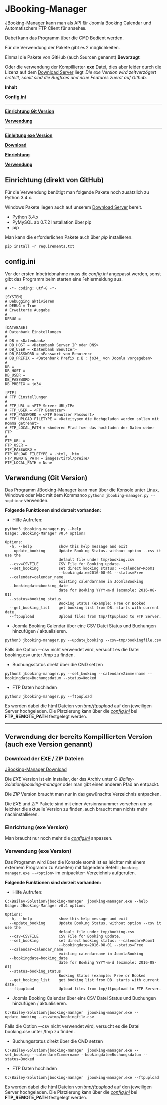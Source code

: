 # JBooking-Manager

JBooking-Manager kann man als API für Joomla Booking Calendar und Automatischem FTP Client für ansehen.

Dabei kann das Programm über die CMD Bedient werden.

Für die Verwendung der Pakete gibt es 2 möglichkeiten.

Einmal die Pakete von GitHub (auch Sourcen genannt) **Bevorzugt**

Oder die verwendung der Kompillierten **exe** Datei, dies aber leider durch die Lizenz auf dem [Download Server](https://dl.bscn.at/JBooking-Manager/) liegt. *Die exe Version wird zeitverzögert erstellt, somit sind die Bugfixes und  neue Features zuerst auf Github.*

**Inhalt**

[**Config.ini**](#configini)

---

[**Einrichtung Git Version**](#einrichtung-direkt-von-github)

[**Verwendung**](#verwendung-git-version)

---

[**Einleitung exe Version**](#verwendung-der-bereits-kompillierten-version-auch-exe-version-genannt)

[**Download**](#download-der-exe--zip-dateien)

[**Einrichtung**](#einrichtung-exe-version)

[**Verwendung**](#verwendung-exe-version)



## Einrichtung (direkt von GitHub)

Für die Verwendung benötigt man folgende Pakete noch zusätzlich zu Python 3.4.x.

Windows Pakete liegen auch auf unserem [Download Server](https://dl.bscn.at/JBooking-Manager/Source/) bereit.

* Python 3.4.x
* PyMySQL ab 0.7.2 Installation über pip
* pip

Man kann die erforderlichen Pakete auch über *pip* installieren.
```
pip install -r requirements.txt
```

## config.ini

Vor der ersten Inbetriebnahme muss die *config.ini* angepasst werden, sonst gibt das Programm beim starten eine Fehlermeldung aus.

```
# -*- coding: utf-8 -*-

[SYSTEM]
# Debugging aktivieren
# DEBUG = True
# Erweiterte Ausgabe
#
DEBUG =

[DATABASE]
# Datenbank Einstellungen
#
# DB = <Datenbank>
# DB_HOST = <Datenbank Server IP oder DNS>
# DB_USER = <Datenbank Benutzer>
# DB_PASSWORD = <Passwort vom Benutzer>
# DB_PREFIX = <Datenbank Prefix z.B.: jo34_ von Joomla vorgegeben>
#
DB =
DB_HOST =
DB_USER =
DB_PASSWORD =
DB_PREFIX = jo34_

[FTP]
# FTP Einstellungen
#
# FTP_URL = <FTP Server URL/IP>
# FTP_USER = <FTP Benutzer>
# FTP_PASSWORD = <FTP Benutzer Passwort>
# FTP_UPLOAD_FILETYPE = <Dateitypen die Hochgeladen werden sollen mit Komma getrennt>
# FTP_LOCAL_PATH = <Anderen Pfad fuer das hochladen der Daten ueber FTP
#
FTP_URL =
FTP_USER =
FTP_PASSWORD =
FTP_UPLOAD_FILETYPE = .html, .htm
FTP_REMOTE_PATH = images/tirol/preise/
FTP_LOCAL_PATH = None
```

## Verwendung (Git Version)

Das Programm JBooking-Manager kann man über die Konsole unter Linux, Windows oder Mac mit dem Kommando 
`python3 jbooking-manager.py --<option>` verwenden.


**Folgende Funktionen sind derzeit vorhanden:**

* Hilfe Aufrufen:
```
python3 jbooking-manager.py --help
Usage: JBooking-Manager v0.4 options

Options:
  -h, --help            show this help message and exit
  --update_booking      Update Booking Status. without option --csv it use the
                        default file under tmp/booking.csv
  --csv=CSVFILE         CSV File for Booking update.
  --set_booking         set direct booking status: --calendar=Room1
                        --bookingdate=2016-08-01 --status=Free
  --calendar=calendar_name
                        existing calendarname in JoomlaBooking
  --bookingdate=booking_date
                        date for Booking YYYY-m-d (example: 2016-08-01)
  --status=booking_status
                        Booking Status (example: Free or Booked
  --get_booking_list    get booking list from DB. starts with current date.
  --ftpupload           Upload files from tmp/ftpupload to FTP Server.
```


* Joomla Booking Calendar über eine CSV Datei Status und Buchungen hinzufügen / aktualisieren.
```
python3 jbooking-manager.py --update_booking --csv=tmp/bookingfile.csv
```
Falls die Option --csv nicht verwendet wird, versucht es die Datei booking.csv unter /tmp zu finden.


* Buchungsstatus direkt über die CMD setzen
```
python3 jbooking-manager.py --set_booking --calendar=Zimmername --bookingdate=Buchungsdatum --status=Booked
```

* FTP Daten hochladen
```
python3 jbooking-manager.py --ftpupload
```
Es werden dabei die html Dateien von *tmp/ftpupload* auf den jeweiligen Server hochgeladen.
Die Platzierung kann über die [*config.ini*](#configini) bei **FTP_REMOTE_PATH** festgelegt werden.

---

## Verwendung der bereits Kompillierten Version (auch exe Version genannt)

### Download der EXE / ZIP Dateien

[JBooking-Manager Download](https://dl.bscn.at/JBooking-Manager/)

Die *EXE* Version ist ein Installer, der das Archiv unter *C:\Bailey-Solution\jbooking-manager* oder man gibt einen anderen Pfad an entpackt.

Die *ZIP* Version braucht man nur in das gewünschte Verzeichnis entpacken.

Die *EXE* und *ZIP* Pakete sind mit einer Versionsnummer versehen um so leichter die aktuelle Version zu finden, auch braucht man nichts mehr nachinstallieren.

### Einrichtung (exe Version)

Man braucht nur noch mehr die [*config.ini*](#configini) anpassen.

### Verwendung (exe Version)

Das Programm wird über die Konsole (somit ist es leichter mit einem externem Programm zu Arbeiten) mit folgendem Befehl `jbooking-manager.exe --<option>` im entpacktem Verzeichnis aufgerufen.


**Folgende Funktionen sind derzeit vorhanden:**

* Hilfe Aufrufen:
```
C:\Bailey-Solution\jbooking-manager: jbooking-manager.exe --help
Usage: JBooking-Manager v0.4 options

Options:
  -h, --help            show this help message and exit
  --update_booking      Update Booking Status. without option --csv it use the
                        default file under tmp/booking.csv
  --csv=CSVFILE         CSV File for Booking update.
  --set_booking         set direct booking status: --calendar=Room1
                        --bookingdate=2016-08-01 --status=Free
  --calendar=calendar_name
                        existing calendarname in JoomlaBooking
  --bookingdate=booking_date
                        date for Booking YYYY-m-d (example: 2016-08-01)
  --status=booking_status
                        Booking Status (example: Free or Booked
  --get_booking_list    get booking list from DB. starts with current date.
  --ftpupload           Upload files from tmp/ftpupload to FTP Server.
```


* Joomla Booking Calendar über eine CSV Datei Status und Buchungen hinzufügen / aktualisieren.
```
C:\Bailey-Solution\jbooking-manager: jbooking-manager.exe --update_booking --csv=tmp/bookingfile.csv
```
Falls die Option --csv nicht verwendet wird, versucht es die Datei booking.csv unter /tmp zu finden.


* Buchungsstatus direkt über die CMD setzen
```
C:\Bailey-Solution\jbooking-manager: jbooking-manager.exe --set_booking --calendar=Zimmername --bookingdate=Buchungsdatum --status=Booked
```

* FTP Daten hochladen
```
C:\Bailey-Solution\jbooking-manager: jbooking-manager.exe --ftpupload
```
Es werden dabei die html Dateien von *tmp/ftpupload* auf den jeweiligen Server hochgeladen.
Die Platzierung kann über die [*config.ini*](#configini) bei **FTP_REMOTE_PATH** festgelegt werden.
